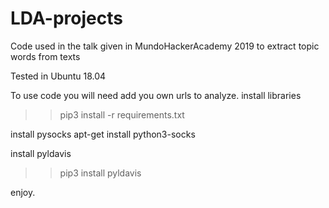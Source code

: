 # LDA-projects
Code used in the talk given in MundoHackerAcademy 2019 to extract topic words from texts

Tested in Ubuntu 18.04

To use code you will need add you own urls to analyze.
install libraries
>> pip3 install -r requirements.txt

install pysocks
apt-get install python3-socks

install pyldavis
>> pip3 install pyldavis

enjoy.
